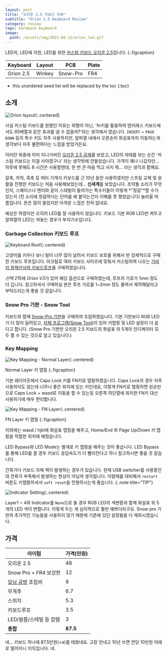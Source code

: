 ```yaml
---
layout: post
title: "오리온 2.5 키보드 리뷰"
subtitle: "Orion 2.5 Keyboard Review"
category: review
tags: hardware keyboard
image:
  path: /assets/img/2021-04-12/orion_led.gif
---
```


LED의, LED에 의한, LED를 위한 [커스텀 키보드 오리온 2.5](http://kbd4u.cafe24.com/product/detail.html?product_no=101&cate_no=39&display_group=1)입니다.
{:.figcaption}

| Keyboard | Layout | PCB | Plate |
|----------|--------|-----|-------|
| Orion 2.5 | Winkey | Snow-Pro | FR4 |

<!--more-->

* this unordered seed list will be replaced by the toc
{:toc}

## 소개

![Orion layout](/assets/img/2021-04-12/orion_layout.jpg){:.centered}

사실 커스텀 키보드를 원했던 이유는 외형이 아닌, 'fn키를 활용하여 텐키레스 키보드에서도 65배열과 같은 효과를 낼 수 없을까?'라는 생각에서 였습니다.
`INSERT` ~ `PAGE DOWN` 등의 특수 키도 자주 사용하지만, 알파열 내에서 오른손이 화살표까지 이동하는게 생각보다 자주 불편하다는 느낌을 받았거든요.

이러던 와중에 이미 지나가버린 [오리온 2.5 공제](https://kbdlab.co.kr/index.php?mid=board_gb_do&document_srl=6180724)를 보았고, LED의 자태를 보는 순간 '커스텀 키보드는 이걸 사야겠구나' 라는 생각밖에 안들었습니다.
가격이 꽤나 나갔지만... 하루에 못해도 8 시간은 사용할텐데, 한 번 큰 마음 먹고 사지 뭐... 라는 생각과 함께요.

갈축, 저적, 흑축 등 여러 기계식 키보드를 근 10년 동안 사용하였지만 스프링 교체 및 윤활을 진행한 키보드는 처음 사용해보았는데... **신세계**를 보았습니다.
조약돌 소리가 무엇인지, 스페이스나 엔터와 같이 스테빌이 들어가는 특수키들이 이렇게 *"정갈"*할 수가 있는지 (전 소리에 정갈하다는 단어를 왜 붙이는건지 이해를 못 했었습니다) 놀라울 따름입니다. 돈은 많이 들었지만 아까운 느낌은 전혀 없네요.

예상은 하였지만 오히려 LED를 잘 사용하지 않습니다. 키보드 기본 RGB LED만 켜두고 알파열의 LED는 꺼놓는 경우가 부지기수입니다.

### Garbage Collection 키보드 루프

![Keyboard Roof](/assets/img/2021-04-12/gc_keyboard_roof.jpg){:.centered}

고양이를 키우다 보니 털이 너무 많이 날려서 키보드 보호를 위해서 반 강제적으로 구매한 키보드 루프입니다.
아크릴로 여러 키보드 사이즈에 맞춰서 커스텀하여 나오는 [가비지 컬렉션사의 키보드루프](http://garbagecollection.co.kr/goods/goods_view.php?goodsNo=1000000000)를 구매하였습니다.

*선택 21*5에 *Orion V3*가 있어 해당 옵션으로 구매하였는데, 루프의 가로가 1mm 정도 더 깁니다.
참고하셔서 구매하실 분은 루프 가로를 1~2mm 정도 줄여서 제작해달라고 부탁드리는게 좋을 것 같습니다.

### Snow Pro 기판 - Snow Tool

키보드와 함께 [Snow-Pro 기판](https://kbdlab.co.kr/index.php?mid=board_gqHn82&document_srl=4823632)을 구매하여 조립하였습니다.
기본 기판보다 RGB LED가 더 많이 달려있고, [자체 프로그램(Snow Tool)](https://kbdlab.co.kr/index.php?mid=board_sw&document_srl=4396654)이 있어 키맵핑 및 LED 설정이 더 쉽다고 합니다. (Snow Pro 기판만 오리온 2.5 키보드의 화살표 위 5개의 인디케이터 모두 켤 수 있는 것으로 알고 있습니다.)

### Key Mapping

![Key Mapping - Normal Layer](/assets/img/2021-04-12/snow_tool_normal_layer.png){:.centered}

Normal Layer 키 맵핑
{:.figcaption}

기본 레이아웃에서 Caps Lock 키를 FN키로 맵핑하였습니다. Caps Lock의 경우 자주 사용하지도 않는데 너무나 좋은 위치에 있는 키인데요, 이렇게 FN키로 맵핑하면 왼손만으로
Caps Lock + wasd로 이동을 할 수 있는등 오른쪽 하단열에 위치한 FN키 대신 사용하기에 매우 편리합니다.

![Key Mapping - FN Layer](/assets/img/2021-04-12/snow_tool.png){:.centered}

FN Layer 키 맵핑
{:.figcaption}

이외에는 wasd / hjkl에 화살표 맵핑을 해주고, Home/End 와 Page Up/Down 키 맵핑을 적절한 위치에 해줬습니다.

LED Bypass와 LED Mode는 별개로 키 맵핑을 해주는 것이 좋습니다. LED Bypass를 통해 LED를 끌 경우 키보드 응답속도가 더 빨라진다고 하니 참고하시면 좋을 것 같습니다.

간혹가다 키보드 자체 렉이 발생하는 경우가 있습니다. 현재 USB switcher를 사용중인데 전류가 부족해서 발생하는 현상이 아닐까 생각됩니다. 이럴때를 대비해서 `restart` 버튼도 키맵핑하셔서 `soft reset`을 진행하시는게 좋습니다.
{:.note title="TIP"}

![Indicator Setting](/assets/img/2021-04-12/snow_tool_indicator.png){:.centered}

Layer1 ~ 4와 Indicator를 `None`으로 둘 경우 RGB LED의 색변환과 함께 화살표 위 5개의 LED 색이 변합니다. 이렇게 두는 게 심미적으로 훨씬 예쁘더라구요.
Snow pro 기판의 추가적인 기능들을 사용하지 않기 때문에 기존에 있던 설정들을 다 재외시켰습니다.

## 가격

| 아이텀 | 가격(만원) |
|-------|-----------|
| 오리온 2.5 | 48 |
| Snow Pro + FR4 보강판 | 12 |
| [모닝 공방](https://kbdlab.co.kr/index.php?mid=page_ZpVE14) 조립비 | 9 |
| 무게추 | 6.7 |
| 스위치 | 5.3 |
| 키보드루프 | 3.5 |
| LED/필름/스테빌 등 잡템 | 3 |
| **총합** | **87.5** |

네... 키보드 하나에 87.5만원(+a)를 태웠네요. 고장 안내고 10년 쓰면 연당 10만원 아래로 떨어지니 이득입니다. 네.
